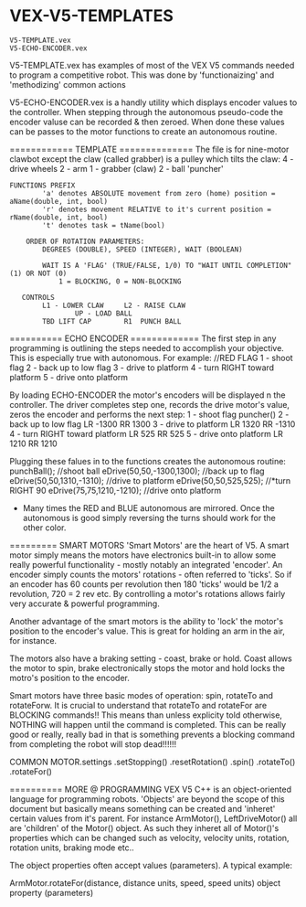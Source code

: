 # VEX-V5-TEMPLATES

	V5-TEMPLATE.vex
	V5-ECHO-ENCODER.vex

V5-TEMPLATE.vex has examples of most of the VEX V5 commands needed to program a competitive robot. This was done by 'functionaizing' and 'methodizing' common actions

V5-ECHO-ENCODER.vex is a handly utility which displays encoder values to the controller.  When stepping through the autonomous pseudo-code the encoder valuse can be recorded & then zeroed.  When done these values can be passes to the motor functions to create an autonomous routine.

============  TEMPLATE ==============
The file is for nine-motor clawbot except the claw (called grabber) is a pulley which tilts the claw:
	4 - drive wheels
	2 - arm
	1 - grabber (claw)
	2 - ball 'puncher'  

	FUNCTIONS PREFIX
            'a' denotes ABSOLUTE movement from zero (home) position = aName(double, int, bool)
            'r' denotes movement RELATIVE to it's current position = rName(double, int, bool)
            't' denotes task = tName(bool)
        
        ORDER OF ROTATION PARAMETERS:
            DEGREES (DOUBLE), SPEED (INTEGER), WAIT (BOOLEAN)

            WAIT IS A 'FLAG' (TRUE/FALSE, 1/0) TO "WAIT UNTIL COMPLETION"(1) OR NOT (0)
                1 = BLOCKING, 0 = NON-BLOCKING
            
       CONTROLS
            L1 - LOWER CLAW     L2 - RAISE CLAW
                    UP - LOAD BALL
            TBD LIFT CAP        R1  PUNCH BALL

========== ECHO ENCODER =============
The first step in any programming is outlining the steps needed to accomplish your objective.  This is especially true with autonomous. For example:
//RED FLAG
1 - shoot flag
2 - back up to low flag
3 - drive to platform
4 - turn RIGHT toward platform
5 - drive onto platform

By loading ECHO-ENCODER the motor's encoders will be displayed n the controller. The driver completes step one, records the drive motor's value, zeros the encoder and performs the next step:
1 - shoot flag			puncher()
2 - back up to low flag		LR -1300  RR 1300
3 - drive to platform		LR 1320  RR -1310
4 - turn RIGHT toward platform  LR 525  RR 525
5 - drive onto platform		LR 1210  RR 1210

Plugging these falues in to the functions creates the autonomous routine:
    punchBall();		//shoot ball
    eDrive(50,50,-1300,1300);   //back up to flag
    eDrive(50,50,1310,-1310);   //drive to platform 
    eDrive(50,50,525,525);    //*turn RIGHT 90
    eDrive(75,75,1210,-1210);   //drive onto platform

* Many times the RED and BLUE autonomous are mirrored. Once the autonomous is good simply reversing the turns should work for the other color.

 =========  SMART MOTORS
'Smart Motors' are the heart of V5.  A smart motor simply means the motors have electronics built-in to allow some really powerful functionality - mostly notably an integrated 'encoder'. An encoder simply counts the motors' rotations - often referred to 'ticks'.  So if an encoder has 60 counts per revolution then 180 'ticks' would be 1/2 a revolution, 720 = 2 rev etc.  By controlling a motor's rotations allows fairly very accurate & powerful programming.  

Another advantage of the smart motors is the ability to 'lock' the motor's position to the encoder's value.  This is great for holding an arm in the air, for instance.

The motors also have a braking setting - coast, brake or hold.  Coast allows the motor to spin, brake electronically stops the motor and hold locks the motro's position to the encoder.

Smart motors have three basic modes of operation: spin, rotateTo and rotateForw. It is crucial to understand that rotateTo and rotateFor are BLOCKING commands!! This means than unless explicity told otherwise, NOTHING will happen until the command is completed.  This can be really good or really, really bad in that is something prevents a blocking command from completing the robot will stop dead!!!!!!

COMMON MOTOR.settings
            .setStopping()
            .resetRotation()
            .spin()
            .rotateTo() 
            .rotateFor()   

========== MORE @ PROGRAMMING
VEX V5 C++ is an object-oriented language for programming robots.  'Objects' are beyond the scope of this document but basically means something can be created and 'inheret' certain values from it's parent.  For instance ArmMotor(), LeftDriveMotor() all are 'children' of the Motor() object. As such they inheret all of Motor()'s properties which can be changed such as velocity, velocity units, rotation, rotation units, braking mode etc..

The object properties often accept values (parameters).  A typical example:

ArmMotor.rotateFor(distance, distance units, speed, speed units)
object   property    			(parameters)
